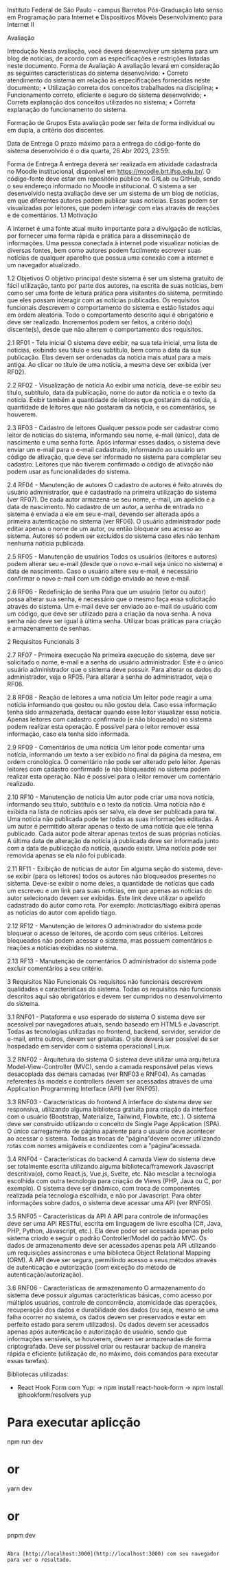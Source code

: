 Instituto Federal de São Paulo - campus Barretos
Pós-Graduação lato senso em Programação para Internet e Dispositivos Móveis
Desenvolvimento para Internet II

Avaliação

Introdução
Nesta avaliação, você deverá desenvolver um sistema para um blog de notícias, de acordo com as especificações e restrições listadas neste documento.
Forma de Avaliação
A avaliação levará em consideração as seguintes características do sistema desenvolvido:
• Correto atendimento do sistema em relação às especificações fornecidas neste documento;
• Utilização correta dos conceitos trabalhados na disciplina;
• Funcionamento correto, eficiente e seguro do sistema desenvolvido;
• Correta explanação dos conceitos utilizados no sistema;
• Correta explanação do funcionamento do sistema.

Formação de Grupos
Esta avaliação pode ser feita de forma individual ou em dupla, a critério dos discentes.

Data de Entrega
O prazo máximo para a entrega do código-fonte do sistema desenvolvido é o dia quarta, 26 Abr 2023, 23:59.

Forma de Entrega
A entrega deverá ser realizada em atividade cadastrada no Moodle institucional, disponível em https://moodle.brt.ifsp.edu.br/. O código-fonte deve estar em repositório público no GitLab ou GitHub, sendo o seu endereço informado no Moodle institucional.
O sistema a ser desenvolvido nesta avaliação deve ser um sistema de um blog de notícias, em que diferentes autores podem publicar suas notícias. Essas podem ser visualizadas por leitores, que podem interagir com elas através de reações e de comentários.
1.1 Motivação

A internet é uma fonte atual muito importante para a divulgação de notícias, por fornecer uma forma rápida e prática para a disseminação de informações. Uma pessoa conectada à internet pode visualizar notícias de diversas fontes, bem como autores podem facilmente escrever suas notícias de qualquer aparelho que possua uma conexão com a internet e um navegador atualizado.

1.2 Objetivos
O objetivo principal deste sistema é ser um sistema gratuito de fácil utilização, tanto por parte dos autores, na escrita de suas notícias, bem como ser uma fonte de leitura prática para visitantes do sistema, permitindo que eles possam interagir com as notícias publicadas.
Os requisitos funcionais descrevem o comportamento do sistema e estão listados aqui em ordem aleatória. Todo o comportamento descrito aqui é obrigatório e deve ser realizado. Incrementos podem ser feitos, a critério do(s) discente(s), desde que não alterem o comportamento dos
requisitos.

2.1 RF01 - Tela inicial
O sistema deve exibir, na sua tela inicial, uma lista de notícias, exibindo seu título e seu subtítulo, bem como a data da sua publicação. Elas devem ser ordenadas da notícia mais atual para a mais antiga. Ao clicar no título de uma notícia, a mesma deve ser exibida (ver RF02).

2.2 RF02 - Visualização de notícia
Ao exibir uma notícia, deve-se exibir seu título, subtítulo, data da publicação, nome do autor da notícia e o texto da notícia. Exibir também a quantidade de leitores que gostaram da notícia, a quantidade de leitores que não gostaram da notícia, e os comentários, se houverem.

2.3 RF03 - Cadastro de leitores
Qualquer pessoa pode ser cadastrar como leitor de notícias do sistema, informando seu nome, e-mail (único), data de nascimento e uma senha forte. Após informar esses dados, o sistema deve enviar um e-mail para o e-mail cadastrado, informando ao usuário um código de ativação, que deve ser informado no sistema para completar seu cadastro. Leitores que não tiverem confirmado o código de ativação não podem usar as funcionalidades do sistema.

2.4 RF04 - Manutenção de autores
O cadastro de autores é feito através do usuário administrador, que é cadastrado na primeira utilização do sistema (ver RF07). De cada autor armazena-se seu nome, e-mail, um apelido e a data de nascimento. No cadastro de um autor, a senha de entrada no sistema é enviada a ele em seu e-mail, devendo ser alterada após a primeira autenticação no sistema (ver RF06). O usuário administrador pode editar apenas o nome de um autor, ou então bloquear seu acesso
ao sistema. Autores só podem ser excluídos do sistema caso eles não tenham nenhuma notícia publicada.

2.5 RF05 - Manutenção de usuários
Todos os usuários (leitores e autores) podem alterar seu e-mail (desde que o novo e-mail seja único no sistema) e data de nascimento. Caso o usuário altere seu e-mail, é necessário confirmar o novo e-mail com um código enviado ao novo e-mail.

2.6 RF06 - Redefinição de senha
Para que um usuário (leitor ou autor) possa alterar sua senha, é necessário que o mesmo faça essa solicitação através do sistema. Um e-mail deve ser enviado ao e-mail do usuário com um código, que deve ser utilizado para a criação da nova senha. A nova senha não deve ser igual à última senha. Utilizar boas práticas para criação e armazenamento de senhas.

2 Requisitos Funcionais 3 

2.7 RF07 - Primeira execução
Na primeira execução do sistema, deve ser solicitado o nome, e-mail e a senha do usuário administrador. Este é o único usuário administrador que o sistema deve possuir. Para alterar os dados do administrador, veja o RF05. Para alterar a senha do administrador, veja o RF06.

2.8 RF08 - Reação de leitores a uma notícia
Um leitor pode reagir a uma notícia informando que gostou ou não gostou dela. Caso essa informação tenha sido armazenada, destacar quando esse leitor visualizar essa notícia. Apenas leitores com cadastro confirmado (e não bloqueado) no sistema podem realizar esta operação.
É possível para o leitor remover essa informação, caso ela tenha sido informada.

2.9 RF09 - Comentários de uma notícia
Um leitor pode comentar uma notícia, informando um texto a ser exibido no final da página da mesma, em ordem cronológica. O comentário não pode ser alterado pelo leitor. Apenas leitores com cadastro confirmado (e não bloqueado) no sistema podem realizar esta operação. Não é possível para o leitor remover um comentário realizado.

2.10 RF10 - Manutenção de notícia
Um autor pode criar uma nova notícia, informando seu título, subtítulo e o texto da notícia. Uma notícia não é exibida na lista de notícias após ser salva, ela deve ser publicada para tal. Uma notícia não publicada pode ter todas as suas informações editadas. A um autor é permitido alterar apenas o texto de uma notícia que ele tenha publicado. Cada autor pode alterar apenas textos de suas próprias notícias. A última data de alteração da notícia já publicada deve ser
informada junto com a data de publicação da notícia, quando existir. Uma notícia pode ser removida apenas se ela não foi publicada.

2.11 RF11 - Exibição de notícias de autor
Em alguma seção do sistema, deve-se exibir (para os leitores) todos os autores não bloqueados presentes no sistema. Deve-se exibir o nome deles, a quantidade de notícias que cada um escreveu e um link para suas notícias, em que apenas as notícias do autor selecionado devem ser exibidas. Este link deve utilizar o apelido cadastrado do autor como rota. 
Por exemplo: /noticias/tiago exibirá apenas as notícias do autor com apelido tiago.

2.12 RF12 - Manutenção de leitores
O administrador do sistema pode bloquear o acesso de leitores, de acordo com seus critérios. Leitores bloqueados não podem acessar o sistema, mas possuem comentários e reações a notícias exibidas no sistema.

2.13 RF13 - Manutenção de comentários
O administrador do sistema pode excluir comentários a seu critério.

3 Requisitos Não Funcionais
Os requisitos não funcionais descrevem qualidades e características do sistema. Todas os requisitos não funcionais descritos aqui são obrigatórios e devem ser cumpridos no desenvolvimento do sistema.

3.1 RNF01 - Plataforma e uso esperado do sistema
O sistema deve ser acessível por navegadores atuais, sendo baseado em HTML5 e Javascript. Todas as tecnologias utilizadas no frontend, backend, servidor, servidor de e-mail, entre outros, devem ser gratuitas. O site deverá ser possível de ser hospedado em servidor com o sistema operacional Linux.

3.2 RNF02 - Arquitetura do sistema
O sistema deve utilizar uma arquitetura Model-View-Controller (MVC), sendo a camada responsável pelas views desacoplada das demais camadas (ver RNF03 e RNF04). As camadas referentes às models e controllers devem ser acessadas através de uma Application Programming Interface (API) (ver RNF05).

3.3 RNF03 - Características do frontend
A interface do sistema deve ser responsiva, utilizando alguma biblioteca gratuita para criação da interface com o usuário (Bootstrap, Materialize, Tailwind, Flowbite, etc.). O sistema deve ser construído utilizando o conceito de Single Page Application (SPA). O único carregamento de página aparente para o usuário deve acontecer ao acessar o sistema. Todas as trocas de ”página”devem ocorrer utilizando rotas com nomes amigáveis e condizentes com a ”página”acessada.

3.4 RNF04 - Características do backend
A camada View do sistema deve ser totalmente escrita utilizando alguma biblioteca/framework Javascript descritiva(o), como React.js, Vue.js, Svelte, etc. Não mesclar a tecnologia escolhida com outra tecnologia para criação de Views (PHP, Java ou C, por exemplo). O sistema deve ser dinâmico, com troca de componentes realizada pela tecnologia escolhida, e não por Javascript. Para obter informações sobre dados, o sistema deve acessar uma API (ver RNF05).

3.5 RNF05 - Características da API
A API para controle de informações deve ser uma API RESTful, escrita em linguagem de livre escolha (C#, Java, PHP, Python, Javascript, etc.). Ela deve poder ser acessada apenas pelo sistema criado e seguir o padrão Controller/Model do padrão MVC. Os dados de armazenamento deve ser acessados apenas pela API utilizando um requisições assíncronas e uma biblioteca Object Relational Mapping (ORM). A API deve ser segura, permitindo acesso a seus métodos através de autenticação e autorização (com exceção do método de autenticação/autorização).

3.6 RNF06 - Características de armazenamento
O armazenamento do sistema deve possuir algumas características básicas, como acesso por múltiplos usuários, controle de concorrência, atomicidade das operações, recuperação dos dados e durabilidade dos dados (ou seja, mesmo se uma falha ocorrer no sistema, os dados devem ser preservados e estar em perfeito estado para serem utilizados). Os dados devem ser acessados apenas após autenticação e autorização de usuário, sendo que informações sensíveis, se
houverem, devem ser armazenadas de forma criptografada. Deve ser possível criar ou restaurar backup de maneira rápida e eficiente (utilização de, no máximo, dois comandos para executar essas tarefas).


Bibliotecas utilizadas:

- React Hook Form com Yup: 
-> npm install react-hook-form
-> npm install @hookform/resolvers yup




# Para executar aplicção
npm run dev
# or
yarn dev
# or
pnpm dev
```

Abra [http://localhost:3000](http://localhost:3000) com seu navegador para ver o resultado.